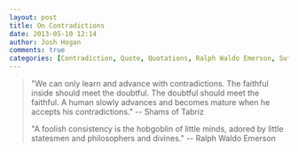 ```yaml
---
layout: post
title: On Contradictions
date: 2013-05-10 12:14
author: Josh Hogan
comments: true
categories: [Contradiction, Quote, Quotations, Ralph Waldo Emerson, Sufism]
---
```

<blockquote>"We can only learn and advance with contradictions. The faithful inside should meet the doubtful. The doubtful should meet the faithful. A human slowly advances and becomes mature when he accepts his contradictions." -- Shams of Tabriz

"A foolish consistency is the hobgoblin of little minds, adored by little statesmen and philosophers and divines." -- Ralph Waldo Emerson</blockquote>
&nbsp;
